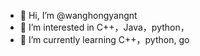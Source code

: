 - 👋 Hi, I’m @wanghongyangnt
- 👀 I’m interested in C++，Java，python，
- 🌱 I’m currently learning C++，python, go


<!---
wanghongyangnt/wanghongyangnt is a ✨ special ✨ repository because its `README.md` (this file) appears on your GitHub profile.
You can click the Preview link to take a look at your changes.
--->
